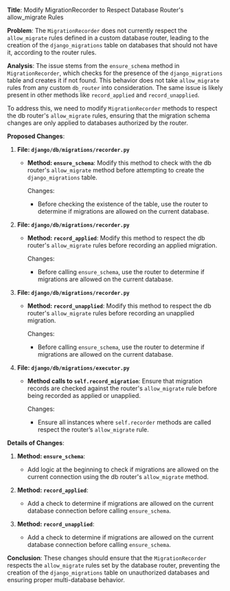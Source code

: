 **Title**: Modify MigrationRecorder to Respect Database Router's allow_migrate Rules

**Problem**:
The `MigrationRecorder` does not currently respect the `allow_migrate` rules defined in a custom database router, leading to the creation of the `django_migrations` table on databases that should not have it, according to the router rules.

**Analysis**:
The issue stems from the `ensure_schema` method in `MigrationRecorder`, which checks for the presence of the `django_migrations` table and creates it if not found. This behavior does not take `allow_migrate` rules from any custom `db_router` into consideration. The same issue is likely present in other methods like `record_applied` and `record_unapplied`.

To address this, we need to modify `MigrationRecorder` methods to respect the db router's `allow_migrate` rules, ensuring that the migration schema changes are only applied to databases authorized by the router.

**Proposed Changes**:
1. **File: `django/db/migrations/recorder.py`**
   - **Method: `ensure_schema`**:
     Modify this method to check with the db router's `allow_migrate` method before attempting to create the `django_migrations` table.

     Changes:
     - Before checking the existence of the table, use the router to determine if migrations are allowed on the current database.
  
2. **File: `django/db/migrations/recorder.py`**
   - **Method: `record_applied`**:
     Modify this method to respect the db router's `allow_migrate` rules before recording an applied migration.

     Changes:
     - Before calling `ensure_schema`, use the router to determine if migrations are allowed on the current database.
  
3. **File: `django/db/migrations/recorder.py`**
   - **Method: `record_unapplied`**:
     Modify this method to respect the db router's `allow_migrate` rules before recording an unapplied migration.

     Changes:
     - Before calling `ensure_schema`, use the router to determine if migrations are allowed on the current database.

4. **File: `django/db/migrations/executor.py`**
   - **Method calls to `self.record_migration`**:
     Ensure that migration records are checked against the router's `allow_migrate` rule before being recorded as applied or unapplied.

     Changes:
     - Ensure all instances where `self.recorder` methods are called respect the router’s `allow_migrate` rule.

**Details of Changes**:

1. **Method: `ensure_schema`**:
   - Add logic at the beginning to check if migrations are allowed on the current connection using the db router's `allow_migrate` method.

2. **Method: `record_applied`**:
   - Add a check to determine if migrations are allowed on the current database connection before calling `ensure_schema`.

3. **Method: `record_unapplied`**:
   - Add a check to determine if migrations are allowed on the current database connection before calling `ensure_schema`.

**Conclusion**:
These changes should ensure that the `MigrationRecorder` respects the `allow_migrate` rules set by the database router, preventing the creation of the `django_migrations` table on unauthorized databases and ensuring proper multi-database behavior.